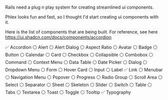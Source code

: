 Rails need a plug n play system for creating streamlined ui components.

Phlex looks fun and fast, so I thought I'd start creating ui components with it.

Here is the list of components that are being built. For reference, see here https://ui.shadcn.com/docs/components/accordion

✅ Accordion
⚪️ Alert
⚪️ Alert Dialog
⚪️ Aspect Ratio
⚪️ Avatar
⚪️ Badge
⚪️ Button
⚪️ Calendar
⚪️ Card
⚪️ Checkbox
⚪️ Collapsible
⚪️ Combobox
⚪️ Command
⚪️ Context Menu
⚪️ Data Table
⚪️ Date Picker
⚪️ Dialog
⚪️ Dropdown Menu
⚪️ Form
⚪️ Hover Card
⚪️ Input
⚪️ Label
✅ Link
⚪️ Menubar
⚪️ Navigation Menu
⚪️ Popover
⚪️ Progress
⚪️ Radio Group
⚪️ Scroll Area
⚪️ Select
⚪️ Separator
⚪️ Sheet
⚪️ Skeleton
⚪️ Slider
⚪️ Switch
⚪️ Table
⚪️ Tabs
⚪️ Textarea
⚪️ Toast
⚪️ Toggle
⚪️ Tooltip
✅ Typography
